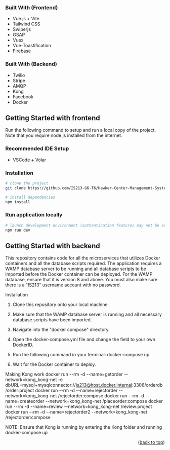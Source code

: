 <a name="readme-top"></a>

<!-- ABOUT THE PROJECT -->

### Built With (Frontend)

-   Vue.js + Vite
-   Tailwind CSS
-   Swiperjs
-   GSAP
-   Vuex
-   Vue-Toastification
-   Firebase

### Built With (Backend)

-   Twilio
-   Stripe
-   AMQP
-   Kong
-   Facebook
-   Docker

<!-- GETTING STARTED -->

## Getting Started with frontend

Run the following command to setup and run a local copy of the project. Note that you require node.js installed from the internet.

### Recommended IDE Setup

-   VSCode + Volar

### Installation

```bash
# clone the project
git clone https://github.com/IS213-G6-T6/Hawker-Center-Management-System.git
```

```bash
# install dependencies
npm install
```

### Run application locally

```bash
# launch development environment (authentication features may not be available)
npm run dev
```
## Getting Started with backend

This repository contains code for all the microservices that utilizes Docker containers and all the database scripts required. The application requires a WAMP database server to be running and all database scripts to be imported before the Docker container can be deployed. For the WAMP database, ensure that it is version 8 and above. You must also make sure there is a "IS213" username account with no password.

Installation
1. Clone this repository onto your local machine.

2. Make sure that the WAMP database server is running and all necessary database scripts have been imported.

3. Navigate into the "docker compose" directory.

4. Open the docker-compose.yml file and change the <dockerID> field to your own DockerID.

5. Run the following command in your terminal:
docker-compose up

6. Wait for the Docker container to deploy.

Making Kong work
docker run --rm -d --name=getorder --network=kong_kong-net -e dbURL=mysql+mysqlconnector://is213@host.docker.internal:3306/orderdb <dockerID>/order:project
docker run --rm -d --name=rejectorder --network=kong_kong-net <dockerID>/rejectorder:compose
docker run --rm -d --name=createorder --network=kong_kong-net <dockerID>/placeorder:compose
docker run --rm -d --name=review --network=kong_kong-net <dockerID>/review:project
docker run --rm -d --name=rejectorder2 --network=kong_kong-net <dockerID>/rejectorder:compose

NOTE: Ensure that Kong is running by entering the Kong folder and running docker-compose up

<p align="right">(<a href="#readme-top">back to top</a>)</p>
